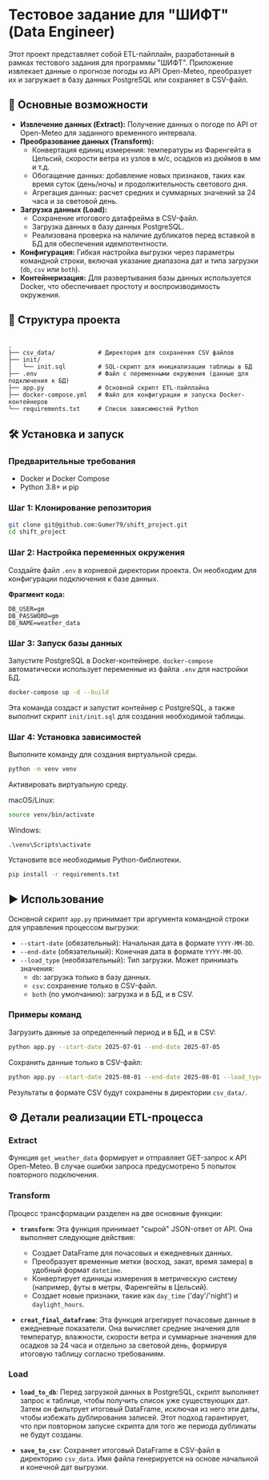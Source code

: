 # Тестовое задание для "ШИФТ" (Data Engineer)

Этот проект представляет собой ETL-пайплайн, разработанный в рамках тестового задания для программы "ШИФТ". Приложение извлекает данные о прогнозе погоды из API Open-Meteo, преобразует их и загружает в базу данных PostgreSQL или сохраняет в CSV-файл.

## 🚀 Основные возможности

* **Извлечение данных (Extract):** Получение данных о погоде по API от Open-Meteo для заданного временного интервала.
* **Преобразование данных (Transform):**
    * Конвертация единиц измерения: температуры из Фаренгейта в Цельсий, скорости ветра из узлов в м/с, осадков из дюймов в мм и т.д.
    * Обогащение данных: добавление новых признаков, таких как время суток (день/ночь) и продолжительность светового дня.
    * Агрегация данных: расчет средних и суммарных значений за 24 часа и за световой день.
* **Загрузка данных (Load):**
    * Сохранение итогового датафрейма в CSV-файл.
    * Загрузка данных в базу данных PostgreSQL.
    * Реализована проверка на наличие дубликатов перед вставкой в БД для обеспечения идемпотентности.
* **Конфигурация:** Гибкая настройка выгрузки через параметры командной строки, включая указание диапазона дат и типа загрузки (`db`, `csv` или `both`).
* **Контейнеризация:** Для развертывания базы данных используется Docker, что обеспечивает простоту и воспроизводимость окружения.

## 📂 Структура проекта
```

.
├── csv_data/            # Директория для сохранения CSV файлов
├── init/
│   └── init.sql         # SQL-скрипт для инициализации таблицы в БД
├── .env                 # Файл с переменными окружения (данные для подключения к БД)
├── app.py               # Основной скрипт ETL-пайплайна
├── docker-compose.yml   # Файл для конфигурации и запуска Docker-контейнеров
└── requirements.txt     # Список зависимостей Python
```

## 🛠️ Установка и запуск

### Предварительные требования

* Docker и Docker Compose
* Python 3.8+ и pip

### Шаг 1: Клонирование репозитория

```bash
git clone git@github.com:Gumer79/shift_project.git
cd shift_project
```

### Шаг 2: Настройка переменных окружения

Создайте файл `.env` в корневой директории проекта. Он необходим для конфигурации подключения к базе данных.

**Фрагмент кода:**
```env
DB_USER=gm
DB_PASSWORD=gm
DB_NAME=weather_data
```
### Шаг 3: Запуск базы данных

Запустите PostgreSQL в Docker-контейнере.
`docker-compose` автоматически использует переменные из файла `.env` для настройки БД.

```bash
docker-compose up -d --build
```

Эта команда создаст и запустит контейнер с PostgreSQL, а также выполнит скрипт `init/init.sql` для создания необходимой таблицы.

### Шаг 4: Установка зависимостей
Выполните команду для создания виртуальной среды.

```bash
python -m venv venv
```
Активировать виртуальную среду. 

macOS/Linux:
```bash
source venv/bin/activate
```
Windows:
```
.\venv\Scripts\activate
```
Установите все необходимые Python-библиотеки.

```bash
pip install -r requirements.txt
```


## ▶️ Использование

Основной скрипт `app.py` принимает три аргумента командной строки для управления процессом выгрузки:

* `--start-date` (обязательный): Начальная дата в формате `YYYY-MM-DD`.
* `--end-date` (обязательный): Конечная дата в формате `YYYY-MM-DD`.
* `--load_type` (необязательный): Тип загрузки. Может принимать значения:
    * `db`: загрузка только в базу данных.
    * `csv`: сохранение только в CSV-файл.
    * `both` (по умолчанию): загрузка и в БД, и в CSV.

### Примеры команд

Загрузить данные за определенный период и в БД, и в CSV:
```bash
python app.py --start-date 2025-07-01 --end-date 2025-07-05
```

Сохранить данные только в CSV-файл:

```bash
python app.py --start-date 2025-08-01 --end-date 2025-08-01 --load_type csv
```

Результаты в формате CSV будут сохранены в директории `csv_data/`.

## ⚙️ Детали реализации ETL-процесса

### Extract

Функция `get_weather_data` формирует и отправляет GET-запрос к API Open-Meteo. В случае ошибки запроса предусмотрено 5 попыток повторного подключения.

### Transform

Процесс трансформации разделен на две основные функции:

* **`transform`**: Эта функция принимает "сырой" JSON-ответ от API. Она выполняет следующие действия:
    * Создает DataFrame для почасовых и ежедневных данных.
    * Преобразует временные метки (восход, закат, время замера) в удобный формат `datetime`.
    * Конвертирует единицы измерения в метрическую систему (например, футы в метры, Фаренгейты в Цельсий).
    * Создает новые признаки, такие как `day_time` ('day'/'night') и `daylight_hours`.

* **`creat_final_dataframe`**: Эта функция агрегирует почасовые данные в ежедневные показатели. Она вычисляет средние значения для температур, влажности, скорости ветра и суммарные значения для осадков за 24 часа и отдельно за световой день, формируя итоговую таблицу согласно требованиям.

### Load

* **`load_to_db`**: Перед загрузкой данных в PostgreSQL, скрипт выполняет запрос к таблице, чтобы получить список уже существующих дат. Затем он фильтрует итоговый DataFrame, исключая из него эти даты, чтобы избежать дублирования записей. Этот подход гарантирует, что при повторном запуске скрипта для того же периода дубликаты не будут созданы.

* **`save_to_csv`**: Сохраняет итоговый DataFrame в CSV-файл в директорию `csv_data`. Имя файла генерируется на основе начальной и конечной дат выгрузки.
